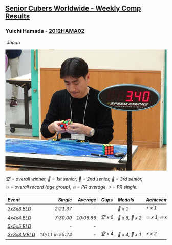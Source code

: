 <style>table {white-space: nowrap;}</style>
<link rel="stylesheet" type="text/css" href="/scw-comp/css/flags.css" />

## [Senior Cubers Worldwide - Weekly Comp Results](/scw-comp/results/)
### Yuichi Hamada - [2012HAMA02](https://www.worldcubeassociation.org/persons/2012HAMA02)

<i class="flag flag-JP" />&nbsp;Japan

![Yuichi Hamada](1560444984.jpg)

<span style="white-space: nowrap;">🏆 = overall winner</span>, <span style="white-space: nowrap;">🥇 = 1st senior</span>, <span style="white-space: nowrap;">🥈 = 2nd senior</span>, <span style="white-space: nowrap;">🥉 = 3rd senior</span>, <span style="white-space: nowrap;">💥 = overall record (age group)</span>, <span style="white-space: nowrap;">🔥 = PR average</span>, <span style="white-space: nowrap;">⚡ = PR single</span>.

| Event | Single | Average | Cups | Medals | Achievements|
| :-- | --: | --: | :--: | :-- | :-- |
| [3x3x3 BLD](333bf.md) | 2:21.37 | - |  | 🥉 x 1 | ⚡ x 1 |
| [4x4x4 BLD](444bf.md) | 7:30.00 | 10:06.86 | 🏆 x 6 | 🥇 x 6, 🥈 x 2 | 💥 x 1, 🔥 x 1, ⚡ x 2 |
| [5x5x5 BLD](555bf.md) | - | - |  |  |  |
| [3x3x3 MBLD](333mbf.md) | 10/11 in 55:24 | - | 🏆 x 4 | 🥇 x 4, 🥈 x 1 | ⚡ x 2 |

<!-- Global site tag (gtag.js) - Google Analytics -->
<script async src="https://www.googletagmanager.com/gtag/js?id=UA-86348435-3"></script>
<script>window.dataLayer = window.dataLayer || []; function gtag() {dataLayer.push(arguments);} gtag('js', new Date()); gtag('config', 'UA-86348435-3');</script>
